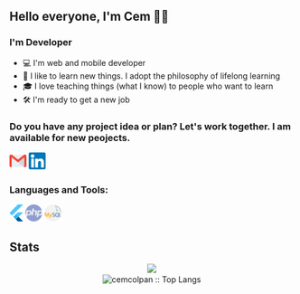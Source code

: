 ## Hello everyone, I'm Cem 👋🏻

### I'm Developer

- 💻  I'm web and mobile developer
- 📖  I like to learn new things. I adopt the philosophy of lifelong learning
- 🎓  I love teaching things (what I know) to people who want to learn
- 🛠  I'm ready to get a new job

### Do you have any project idea or plan? Let's work together. I am available for new peojects.
[<img src="https://github.com/serdarpolat/serdarpolat/blob/master/gmail.png" width="30">](mailto:cemcolpan@gmail.com)
[<img src="https://github.com/serdarpolat/serdarpolat/blob/master/linkedin.png" width="30">](https://www.linkedin.com/in/cem-colpan/)


### Languages and Tools:
<img src="https://github.com/serdarpolat/serdarpolat/blob/master/flutter.png" height="30"> <img src="https://github.com/serdarpolat/serdarpolat/blob/master/php.png" height="30"> <img src="https://github.com/serdarpolat/serdarpolat/blob/master/mysql.png" height="30">

## Stats
<p align="center">
  <img src="https://github-readme-stats.vercel.app/api?username=cemcolpan&show_icons=true&include_all_commits=true" />
  <br>
  <img src="https://github-readme-stats.vercel.app/api/top-langs/?username=cemcolpan&langs_count=10&layout=compact" alt="cemcolpan :: Top Langs" />
</p>
